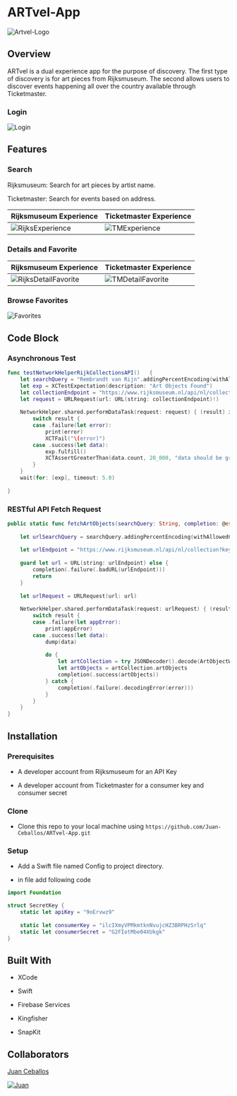 # ARTvel-App

![Artvel-Logo](ARTvel-App/SupportingFiles/Assets.xcassets/ARTvelLogo.imageset/ARTvelLogo.png)

## Overview

ARTvel is a dual experience app for the purpose of discovery. The first type of discovery is for art pieces from Rijksmuseum. The second allows users to discover events happening all over the country available through Ticketmaster. 

       
### Login  

![Login](ARTvel-App/SupportingFiles/Assets.xcassets/Login.imageset/Login.png) 

## Features

### Search
Rijksmuseum: Search for art pieces by artist name.

Ticketmaster: Search for events based on address.

Rijksmuseum Experience | Ticketmaster Experience
---------------------- | -----------------------
![RijksExperience](ARTvel-App/SupportingFiles/Assets.xcassets/RijksExperience.imageset/RijksExperience.png) | ![TMExperience](ARTvel-App/SupportingFiles/Assets.xcassets/TMExperience.imageset/TMExperience.png)

### Details and Favorite

Rijksmuseum Experience | Ticketmaster Experience
---------------------- | -----------------------
![RijksDetailFavorite](ARTvel-App/SupportingFiles/Assets.xcassets/RijksDetailFavorite.imageset/RijksDetailFavorite.png) | ![TMDetailFavorite](ARTvel-App/SupportingFiles/Assets.xcassets/TMDetailFavorite.imageset/TMDetailFavorite.png)

### Browse Favorites

![Favorites](ARTvel-App/SupportingFiles/Assets.xcassets/Favorites.imageset/Favorites.png)

## Code Block

### Asynchronous Test

```swift
func testNetworkHelperRijkCollectionsAPI()   {
    let searchQuery = "Rembrandt van Rijn".addingPercentEncoding(withAllowedCharacters: .urlHostAllowed)!
    let exp = XCTestExpectation(description: "Art Objects Found")
    let collectionEndpoint = "https://www.rijksmuseum.nl/api/nl/collection?key=\(SecretKey.apiKey)&involvedMaker=\(searchQuery)"
    let request = URLRequest(url: URL(string: collectionEndpoint)!)
        
    NetworkHelper.shared.performDataTask(request: request) { (result) in
        switch result {
        case .failure(let error):
            print(error)
            XCTFail("\(error)")
        case .success(let data):
            exp.fulfill()
            XCTAssertGreaterThan(data.count, 20_000, "data should be greater than \(data.count)")
        }
    }
    wait(for: [exp], timeout: 5.0)
        
}
```

### RESTful API Fetch Request

```Swift
public static func fetchArtObjects(searchQuery: String, completion: @escaping (Result<[ArtObject], AppError>) -> ())   {
    
    let urlSearchQuery = searchQuery.addingPercentEncoding(withAllowedCharacters: .urlHostAllowed)!
    
    let urlEndpoint = "https://www.rijksmuseum.nl/api/nl/collection?key=\(SecretKey.apiKey)&involvedMaker=\(urlSearchQuery)"
    
    guard let url = URL(string: urlEndpoint) else {
        completion(.failure(.badURL(urlEndpoint)))
        return
    }
    
    let urlRequest = URLRequest(url: url)
    
    NetworkHelper.shared.performDataTask(request: urlRequest) { (result) in
        switch result {
        case .failure(let appError):
            print(appError)
        case .success(let data):
            dump(data)
            
            do {
                let artCollection = try JSONDecoder().decode(ArtObjectWrapper.self, from: data)
                let artObjects = artCollection.artObjects
                completion(.success(artObjects))
            } catch {
                completion(.failure(.decodingError(error)))
            }
        }
    }
}
```

## Installation

### Prerequisites

* A developer account from Rijksmuseum for an API Key

* A developer account from Ticketmaster for a consumer key and consumer secret

### Clone

* Clone this repo to your local machine using `https://github.com/Juan-Ceballos/ARTvel-App.git`

### Setup

* Add a Swift file named Config to project directory.

* in file add following code

```swift
import Foundation

struct SecretKey {
    static let apiKey = "9oErvwz9"
    
    static let consumerKey = "ilcIXmyVPMkmtknNvujcHZ3BRPHzSrlq"
    static let consumerSecret = "G2FIotMbe04XUkgk"
}
```

## Built With

* XCode

* Swift

* Firebase Services

* Kingfisher

* SnapKit

## Collaborators

[Juan Ceballos](https://github.com/Juan-Ceballos)

[![Juan](https://avatars1.githubusercontent.com/u/55723135?s=250&u=cce4396e360011123eebd2f52323aa6248023ef0&v=4)](https://github.com/Juan-Ceballos)
